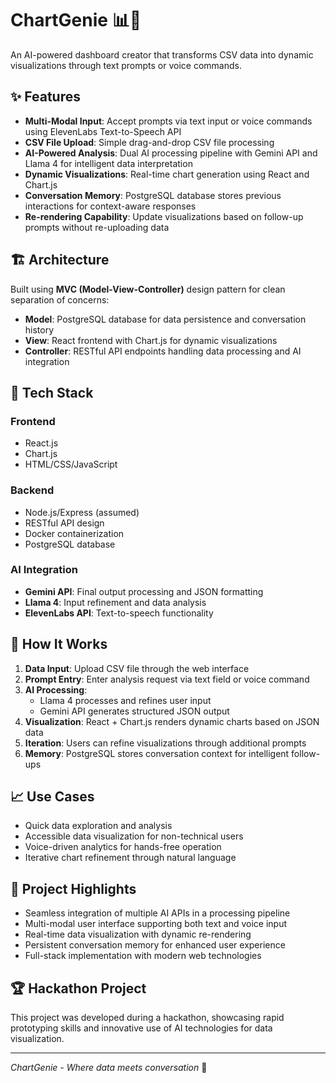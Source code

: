 # ChartGenie 📊🎤

An AI-powered dashboard creator that transforms CSV data into dynamic visualizations through text prompts or voice commands.

## ✨ Features

- **Multi-Modal Input**: Accept prompts via text input or voice commands using ElevenLabs Text-to-Speech API
- **CSV File Upload**: Simple drag-and-drop CSV file processing
- **AI-Powered Analysis**: Dual AI processing pipeline with Gemini API and Llama 4 for intelligent data interpretation
- **Dynamic Visualizations**: Real-time chart generation using React and Chart.js
- **Conversation Memory**: PostgreSQL database stores previous interactions for context-aware responses
- **Re-rendering Capability**: Update visualizations based on follow-up prompts without re-uploading data

## 🏗️ Architecture

Built using **MVC (Model-View-Controller)** design pattern for clean separation of concerns:

- **Model**: PostgreSQL database for data persistence and conversation history
- **View**: React frontend with Chart.js for dynamic visualizations
- **Controller**: RESTful API endpoints handling data processing and AI integration

## 🔧 Tech Stack

### Frontend
- React.js
- Chart.js
- HTML/CSS/JavaScript

### Backend
- Node.js/Express (assumed)
- RESTful API design
- Docker containerization
- PostgreSQL database

### AI Integration
- **Gemini API**: Final output processing and JSON formatting
- **Llama 4**: Input refinement and data analysis
- **ElevenLabs API**: Text-to-speech functionality

## 🚀 How It Works

1. **Data Input**: Upload CSV file through the web interface
2. **Prompt Entry**: Enter analysis request via text field or voice command
3. **AI Processing**: 
   - Llama 4 processes and refines user input
   - Gemini API generates structured JSON output
4. **Visualization**: React + Chart.js renders dynamic charts based on JSON data
5. **Iteration**: Users can refine visualizations through additional prompts
6. **Memory**: PostgreSQL stores conversation context for intelligent follow-ups

## 📈 Use Cases

- Quick data exploration and analysis
- Accessible data visualization for non-technical users
- Voice-driven analytics for hands-free operation
- Iterative chart refinement through natural language

## 🎯 Project Highlights

- Seamless integration of multiple AI APIs in a processing pipeline
- Multi-modal user interface supporting both text and voice input
- Real-time data visualization with dynamic re-rendering
- Persistent conversation memory for enhanced user experience
- Full-stack implementation with modern web technologies

## 🏆 Hackathon Project

This project was developed during a hackathon, showcasing rapid prototyping skills and innovative use of AI technologies for data visualization.

---

*ChartGenie - Where data meets conversation* 🚀

